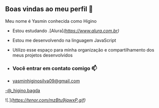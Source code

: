 ## Boas vindas ao meu perfil 👋

Meu nome é Yasmin conhecida como Higino

- Estou estudando .[Alura]_(https://www.alura.com.br)_

- Estou me desenvolvendo na linguagem JavaScript

- Utilizo esse espaço para minha organização e compartilhamento dos meus projetos desenvolvidos

- ### Você entrar em contato comigo 📫

- yasminhiginosilva09@gmail.com

-@_higino.bagda

![.]_(https://tenor.com/mzBtu9jqwxP.gif)_
